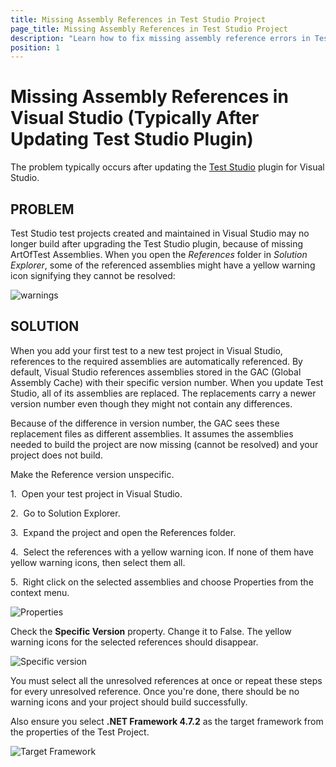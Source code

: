 ```yaml
---
title: Missing Assembly References in Test Studio Project
page_title: Missing Assembly References in Test Studio Project
description: "Learn how to fix missing assembly reference errors in Test Studio projects after updating the Visual Studio plugin. This article explains why references break and provides step-by-step solutions for restoring project builds."
position: 1
---
```

# Missing Assembly References in Visual Studio (Typically After Updating Test Studio Plugin)

The problem typically occurs after updating the <a href="http://www.telerik.com/teststudio" target="_blank">Test Studio</a> plugin for Visual Studio.

## PROBLEM

Test Studio test projects created and maintained in Visual Studio may no longer build after upgrading the Test Studio plugin, because of missing ArtOfTest Assemblies. When you open the _References_ folder in _Solution Explorer_, some of the referenced assemblies might have a yellow warning icon signifying they cannot be resolved:

![warnings][1]

## SOLUTION

When you add your first test to a new test project in Visual Studio, references to the required assemblies are automatically referenced. By default, Visual Studio references assemblies stored in the GAC (Global Assembly Cache) with their specific version number. When you update Test Studio, all of its assemblies are replaced. The replacements carry a newer version number even though they might not contain any differences.

Because of the difference in version number, the GAC sees these replacement files as different assemblies. It assumes the assemblies needed to build the project are now missing (cannot be resolved) and your project does not build.

Make the Reference version unspecific.

1.&nbsp; Open your test project in Visual Studio.

2.&nbsp; Go to Solution Explorer.

3.&nbsp; Expand the project and open the References folder.

4.&nbsp; Select the references with a yellow warning icon. If none of them have yellow warning icons, then select them all.

5.&nbsp; Right click on the selected assemblies and choose Properties from the context menu.

![Properties][2]

Check the **Specific Version** property. Change it to False. The yellow warning icons for the selected references should disappear.  

![Specific version][3]

You must select all the unresolved references at once or repeat these steps for every unresolved reference. Once you're done, there should be no warning icons and your project should build successfully.

Also ensure you select **.NET Framework 4.7.2** as the target framework from the properties of the Test Project.

![Target Framework][4]

[1]: /img/troubleshooting-guide/visual-studio-tg/missing-assembly-references/fig1.png
[2]: /img/troubleshooting-guide/visual-studio-tg/missing-assembly-references/fig2.png
[3]: /img/troubleshooting-guide/visual-studio-tg/missing-assembly-references/fig3.png
[4]: /img/troubleshooting-guide/visual-studio-tg/missing-assembly-references/fig4.png